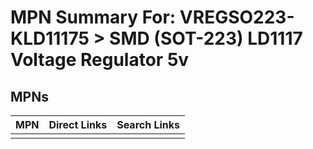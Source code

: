 



# MPN Summary For: VREGSO223-KLD11175 > SMD (SOT-223) LD1117 Voltage Regulator 5v

## MPNs
  

|MPN|Direct Links|Search Links|
| :--- | :--- | :--- |
||||
